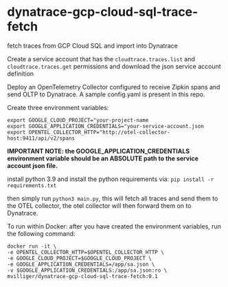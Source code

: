 # dynatrace-gcp-cloud-sql-trace-fetch
fetch traces from GCP Cloud SQL and import into Dynatrace

Create a service account that has the `cloudtrace.traces.list` and `cloudtrace.traces.get` permissions and download the json service account definition

Deploy an OpenTelemetry Collector configured to receive Zipkin spans and send OLTP to Dynatrace. A sample config.yaml is present in this repo.

Create three environment variables:

    export GOOGLE_CLOUD_PROJECT="your-project-name
    export GOOGLE_APPLICATION_CREDENTIALS="your-service-account.json
    export OPENTEL_COLLECTOR_HTTP="http://otel-collector-host:9411/api/v2/spans

**IMPORTANT NOTE: the GOOGLE_APPLICATION_CREDENTIALS environment variable should be an ABSOLUTE path to the service account json file.**

install python 3.9 and install the python requirements via: `pip install -r requirements.txt`

then simply run `python3 main.py`, this will fetch all traces and send them to the OTEL collector, the otel collector will then forward them on to Dynatrace. 

To run within Docker:
after you have created the environment variables, run the following command:

    docker run -it \
    -e OPENTEL_COLLECTOR_HTTP=$OPENTEL_COLLECTOR_HTTP \
    -e GOOGLE_CLOUD_PROJECT=$GOOGLE_CLOUD_PROJECT \
    -e GOOGLE_APPLICATION_CREDENTIALS=/app/sa.json \
    -v $GOOGLE_APPLICATION_CREDENTIALS:/app/sa.json:ro \
    mvilliger/dynatrace-gcp-cloud-sql-trace-fetch:0.1
